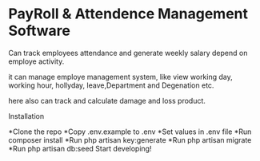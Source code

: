# PayRoll & Attendence Management Software

Can track employees attendance and generate weekly salary depend on employe activity.

it can manage employe management system, like view working day, working hour, hollyday, leave,Department and Degenation etc.

here also can track and calculate damage and loss product.

Installation

*Clone the repo
*Copy .env.example to .env
*Set values in .env file
*Run composer install
*Run php artisan key:generate
*Run php artisan migrate
*Run php artisan db:seed
Start developing!
